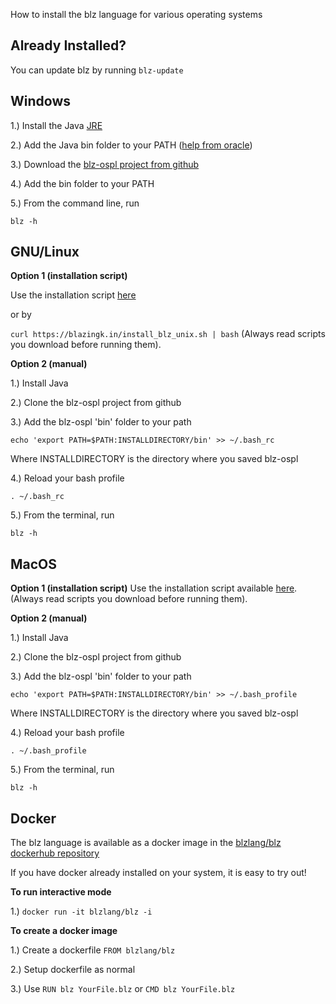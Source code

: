 How to install the blz language for various operating systems

## Already Installed?

You can update blz by running `blz-update`

## Windows

1.) Install the Java [JRE](http://www.oracle.com/technetwork/java/javase/downloads)

2.) Add the Java bin folder to your PATH ([help from oracle](https://www.java.com/en/download/help/path.xml))

3.) Download the [blz-ospl project from github](https://github.com/blazingkin/blz-ospl/archive/master.zip)

4.) Add the bin folder to your PATH

5.) From the command line, run

`blz -h`

## GNU/Linux

**Option 1 (installation script)**

Use the installation script [here](https://blazingk.in/install_blz_unix.sh)

or by

`curl https://blazingk.in/install_blz_unix.sh | bash` (Always read scripts you download before running them).

**Option 2 (manual)**

1.) Install Java

2.) Clone the blz-ospl project from github

3.) Add the blz-ospl 'bin' folder to your path

`echo 'export PATH=$PATH:INSTALLDIRECTORY/bin' >> ~/.bash_rc`

Where INSTALLDIRECTORY is the directory where you saved blz-ospl

4.) Reload your bash profile

`. ~/.bash_rc`

5.) From the terminal, run

`blz -h`

## MacOS

**Option 1 (installation script)**
Use the installation script available [here](http://blazingk.in/install_blz_macos.sh). (Always read scripts you download before running them).

**Option 2 (manual)**

1.) Install Java

2.) Clone the blz-ospl project from github

3.) Add the blz-ospl 'bin' folder to your path

`echo 'export PATH=$PATH:INSTALLDIRECTORY/bin' >> ~/.bash_profile`

Where INSTALLDIRECTORY is the directory where you saved blz-ospl

4.) Reload your bash profile

`. ~/.bash_profile`

5.) From the terminal, run

`blz -h`

## Docker

The blz language is available as a docker image in the [blzlang/blz dockerhub repository](https://hub.docker.com/r/blzlang/blz/)

If you have docker already installed on your system, it is easy to try out!

**To run interactive mode**

1.) `docker run -it blzlang/blz -i`

**To create a docker image**

1.) Create a dockerfile `FROM blzlang/blz`

2.) Setup dockerfile as normal

3.) Use `RUN blz YourFile.blz` or `CMD blz YourFile.blz`